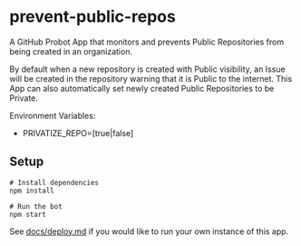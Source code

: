 # prevent-public-repos

A GitHub Probot App that monitors and prevents Public Repositories from being created in an organization.


By default when a new repository is created with Public visibility, an Issue will be created in the repository warning that it is Public to the internet.
This App can also automatically set newly created Public Repositories to be Private.

Environment Variables:
- PRIVATIZE_REPO=[true|false]

## Setup

```
# Install dependencies
npm install

# Run the bot
npm start
```

See [docs/deploy.md](docs/deploy.md) if you would like to run your own instance of this app.
